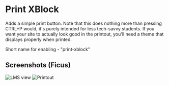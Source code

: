 # Print XBlock
Adds a simple print button. Note that this does nothing more than pressing CTRL+P would, it's purely intended for less tech-savvy students. If you want your site to actually look good in the printout, you'll need a theme that displays properly when printed.

Short name for enabling - "print-xblock"

## Screenshots (Ficus)
![LMS view](http://i.imgur.com/X73mkRz.png)
![Printout](http://i.imgur.com/dX1o0CH.png)
